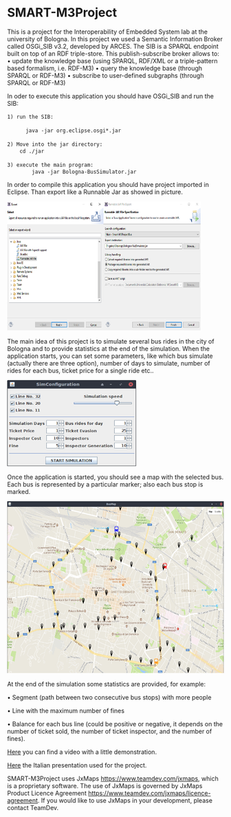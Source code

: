 # SMART-M3Project
This is a project for the Interoperability of Embedded System lab at the university of Bologna.
In this project we used a Semantic Information Broker called OSGi_SIB v3.2, developed by ARCES.
The SIB is a SPARQL endpoint built on top of an RDF triple-store.  This publish-subscribe broker allows to:
• update the knowledge base (using SPARQL, RDF/XML or a triple-pattern based formalism, i.e.  RDF-M3)
• query the knowledge base (through SPARQL or RDF-M3)
• subscribe to user-defined subgraphs (through SPARQL or RDF-M3)

In oder to execute this application you should have OSGi_SIB and run the SIB:

    1) run the SIB:
    
          java -jar org.eclipse.osgi*.jar
     
    2) Move into the jar directory:
        cd ./jar 
    
    3) execute the main program:
            java -jar Bologna-BusSimulator.jar
            
In order to compile this application you should have project imported in Eclipse.
Than export like a Runnable Jar as showed in picture.

<img src="export.png" width="450" height="300">
    

The main idea of this project is to simulate several bus rides in the city of Bologna and to provide statistics at the end of the simulation. When the application starts, you can set some parameters, like which bus simulate (actually there are three option), number of days to simulate, number of rides for each bus, ticket price for a single ride etc..

<img src="start.png" width="300" height="200">

Once the application is started, you should see a map with the selected bus. Each bus is represented by a particular marker; also each bus stop is marked.


<img src="buses.png" width="600" height="400">

At the end of the simulation some statistics are provided, for example:

• Segment (path between two consecutive bus stops) with more people

• Line with the maximum number of fines

• Balance for each bus line (could be positive or negative, it depends on the number of ticket sold, the number of ticket inspector, and the number of fines).

[Here](videoExample.mkv) you can find a video with a little demonstration.

[Here](interoperability-embedded-systems.pdf) the Italian presentation used for the project.

SMART-M3Project uses JxMaps https://www.teamdev.com/jxmaps, which is a proprietary software. The use of JxMaps is governed by JxMaps Product Licence Agreement https://www.teamdev.com/jxmaps/licence-agreement. If you would like to use JxMaps in your development, please contact TeamDev.


